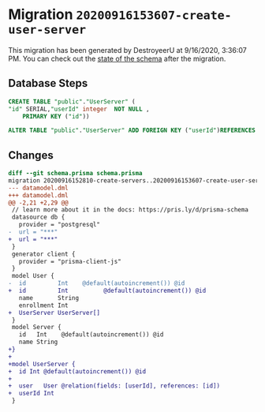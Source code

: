 # Migration `20200916153607-create-user-server`

This migration has been generated by DestroyeerU at 9/16/2020, 3:36:07 PM.
You can check out the [state of the schema](./schema.prisma) after the migration.

## Database Steps

```sql
CREATE TABLE "public"."UserServer" (
"id" SERIAL,"userId" integer  NOT NULL ,
    PRIMARY KEY ("id"))

ALTER TABLE "public"."UserServer" ADD FOREIGN KEY ("userId")REFERENCES "public"."User"("id") ON DELETE CASCADE  ON UPDATE CASCADE
```

## Changes

```diff
diff --git schema.prisma schema.prisma
migration 20200916152810-create-servers..20200916153607-create-user-server
--- datamodel.dml
+++ datamodel.dml
@@ -2,21 +2,29 @@
 // learn more about it in the docs: https://pris.ly/d/prisma-schema
 datasource db {
   provider = "postgresql"
-  url = "***"
+  url = "***"
 }
 generator client {
   provider = "prisma-client-js"
 }
 model User {
-  id         Int    @default(autoincrement()) @id
+  id         Int          @default(autoincrement()) @id
   name       String
   enrollment Int
+  UserServer UserServer[]
 }
 model Server {
   id   Int    @default(autoincrement()) @id
   name String
+}
+
+model UserServer {
+  id Int @default(autoincrement()) @id
+
+  user   User @relation(fields: [userId], references: [id])
+  userId Int
 }
```


